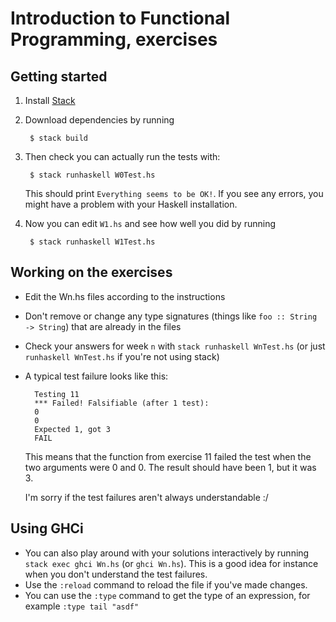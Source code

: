 Introduction to Functional Programming, exercises
=================================================

Getting started
---------------

1. Install [Stack](https://www.haskellstack.org/)

2. Download dependencies by running

        $ stack build

3. Then check you can actually run the tests with:

        $ stack runhaskell W0Test.hs

    This should print `Everything seems to be OK!`. If you see any errors,
    you might have a problem with your Haskell installation.

4. Now you can edit `W1.hs` and see how well you did by running

        $ stack runhaskell W1Test.hs

Working on the exercises
------------------------

- Edit the Wn.hs files according to the instructions
- Don't remove or change any type signatures (things like `foo ::
  String -> String`) that are already in the files
- Check your answers for week `n` with `stack runhaskell WnTest.hs`
  (or just `runhaskell WnTest.hs` if you're not using stack)
- A typical test failure looks like this:

        Testing 11
        *** Failed! Falsifiable (after 1 test):
        0
        0
        Expected 1, got 3
        FAIL

    This means that the function from exercise 11 failed the test when
    the two arguments were 0 and 0. The result should have been 1, but
    it was 3.

    I'm sorry if the test failures aren't always understandable :/

Using GHCi
----------

- You can also play around with your solutions interactively by
  running `stack exec ghci Wn.hs` (or `ghci Wn.hs`).
  This is a good idea for instance when you don't understand the
  test failures.
- Use the `:reload` command to reload the file if you've made
  changes.
- You can use the `:type` command to get the type of an expression, for example
  `:type tail "asdf"`
